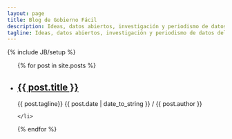 ```yaml
---
layout: page
title: Blog de Gobierno Fácil
description: Ideas, datos abiertos, investigación y periodismo de datos del equipo de Gobierno Fácil
tagline: Ideas, datos abiertos, investigación y periodismo de datos del equipo de Gobierno Fácil
---
```

{% include JB/setup %}


<ul class="posts">
  {% for post in site.posts %}
    <li>
    	<h2> <a href="{{ BASE_PATH }}{{ post.url }}">{{ post.title }}</a></h2>
    	<span class="des">{{ post.tagline}}</span>
		<span>{{ post.date | date_to_string }} / {{ post.author }}</span> 
    
    </li>
  {% endfor %}
</ul>


